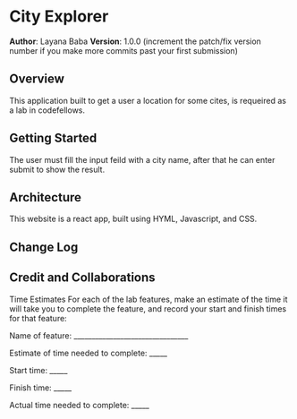 # City Explorer

**Author**: Layana Baba
**Version**: 1.0.0 (increment the patch/fix version number if you make more commits past your first submission)

## Overview
<!-- Provide a high level overview of what this application is and why you are building it, beyond the fact that it's an assignment for this class. (i.e. What's your problem domain?) -->

This application built to get a user a location for some cites, is requeired as a lab in codefellows.

## Getting Started
<!-- What are the steps that a user must take in order to build this app on their own machine and get it running? -->

The user must fill the input feild with a city name, after that he can enter submit to show the result.

## Architecture
<!-- Provide a detailed description of the application design. What technologies (languages, libraries, etc) you're using, and any other relevant design information. -->

This website is a react app, built using HYML, Javascript, and CSS. 

## Change Log
<!-- Use this area to document the iterative changes made to your application as each feature is successfully implemented. Use time stamps. Here's an example:

01-01-2001 4:59pm - Application now has a fully-functional express server, with a GET route for the location resource. -->

## Credit and Collaborations
<!-- Give credit (and a link) to other people or resources that helped you build this application. -->
Time Estimates
For each of the lab features, make an estimate of the time it will take you to complete the feature, and record your start and finish times for that feature:

Name of feature: ________________________________

Estimate of time needed to complete: _____

Start time: _____

Finish time: _____

Actual time needed to complete: _____